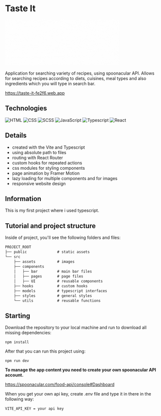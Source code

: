 # Taste It

![tutorial thumbnail](src/assets/taste-it-gif.gif)

Application for searching variety of recipes, using spoonacular API. Allows for searching recipes according to diets, cuisines, meal types and also ingredients which you will type in search bar.

https://taste-it-fe2f6.web.app

## Technologies

![HTML](https://img.shields.io/badge/HTML5-E34F26?style=for-the-badge&logo=html5&logoColor=white)
![CSS](https://img.shields.io/badge/CSS3-1572B6?style=for-the-badge&logo=css3&logoColor=white)
![SCSS](https://img.shields.io/badge/Scss-CC6699?style=for-the-badge&logo=sass&logoColor=white)
![JavaScript](https://img.shields.io/badge/JavaScript-323330?style=for-the-badge&logo=javascript&logoColor=F7DF1E)
![Typescript](https://img.shields.io/badge/Typescript-323330?style=for-the-badge&logo=Typescript)
![React](https://img.shields.io/badge/React-20232A?style=for-the-badge&logo=react&logoColor=61DAFB)

## Details

- created with the Vite and Typescript
- using absolute path to files
- routing with React Router
- custom hooks for repeated actions
- css modules for styling components
- page animation by Framer Motion
- lazy loading for multiple components and for images
- responsive website design

## Information

This is my first project where i used typescript.

## Tutorial and project structure

Inside of project, you'll see the following folders and files:

```
PROJECT_ROOT
├── public              # static assets
└── src
    ├── assets          # images
    ├── components
    │   ├── bar         # main bar files
    │   ├── pages       # page files
    │   ├── UI          # reusable components
    ├── hooks           # custom hooks
    ├── models          # typescript interfaces
    ├── styles          # general styles
    └── utils           # reusable functions
```

## Starting

Download the repository to your local machine and run to download all missing dependencies:

```
npm install
```

After that you can run this project using:

```
npm run dev
```

**To manage the app content you need to create your own spoonacular API account.**

https://spoonacular.com/food-api/console#Dashboard

When you get your own api key, create .env file and type it in there in the following way:

```
VITE_API_KEY = your api key
```
